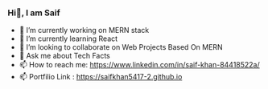 ### Hi👋, I am Saif

- 🔭 I’m currently working on MERN stack
- 🌱 I’m currently learning React
- 👯 I’m looking to collaborate on Web Projects Based On MERN
- 💬 Ask me about Tech Facts
- 📫 How to reach me: https://www.linkedin.com/in/saif-khan-84418522a/
- 📫 Portfilio Link : https://saifkhan5417-2.github.io
